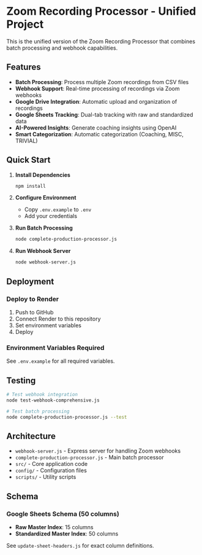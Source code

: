 # Zoom Recording Processor - Unified Project

This is the unified version of the Zoom Recording Processor that combines batch processing and webhook capabilities.

## Features

- **Batch Processing**: Process multiple Zoom recordings from CSV files
- **Webhook Support**: Real-time processing of recordings via Zoom webhooks
- **Google Drive Integration**: Automatic upload and organization of recordings
- **Google Sheets Tracking**: Dual-tab tracking with raw and standardized data
- **AI-Powered Insights**: Generate coaching insights using OpenAI
- **Smart Categorization**: Automatic categorization (Coaching, MISC, TRIVIAL)

## Quick Start

1. **Install Dependencies**
   ```bash
   npm install
   ```

2. **Configure Environment**
   - Copy `.env.example` to `.env`
   - Add your credentials

3. **Run Batch Processing**
   ```bash
   node complete-production-processor.js
   ```

4. **Run Webhook Server**
   ```bash
   node webhook-server.js
   ```

## Deployment

### Deploy to Render

1. Push to GitHub
2. Connect Render to this repository
3. Set environment variables
4. Deploy

### Environment Variables Required

See `.env.example` for all required variables.

## Testing

```bash
# Test webhook integration
node test-webhook-comprehensive.js

# Test batch processing
node complete-production-processor.js --test
```

## Architecture

- `webhook-server.js` - Express server for handling Zoom webhooks
- `complete-production-processor.js` - Main batch processor
- `src/` - Core application code
- `config/` - Configuration files
- `scripts/` - Utility scripts

## Schema

### Google Sheets Schema (50 columns)
- **Raw Master Index**: 15 columns
- **Standardized Master Index**: 50 columns

See `update-sheet-headers.js` for exact column definitions.
